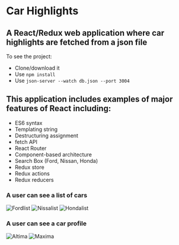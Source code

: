 # Car Highlights

## A React/Redux web application where car highlights are fetched from a json file

To see the project:
- Clone/download it
- Use ```npm install```
- Use ```json-server --watch db.json --port 3004```

## This application includes examples of major features of React including:
- ES6 syntax
- Templating string
- Destructuring assignment
- fetch API
- React Router
- Component-based architecture
- Search Box (Ford, Nissan, Honda)
- Redux store
- Redux actions
- Redux reducers
    

### A user can see a list of cars
![Fordlist](https://github.com/SonyaMoisset/car-redux/blob/master/fordlist.png) 
![Nissalist](https://github.com/SonyaMoisset/car-redux/blob/master/nissanlist.png)
![Hondalist](https://github.com/SonyaMoisset/car-redux/blob/master/hondalist.png) 

### A user can see a car profile
![Altima](https://github.com/SonyaMoisset/car-redux/blob/master/altimadetail.png)
![Maxima](https://github.com/SonyaMoisset/car-redux/blob/master/maximadetail.png)
